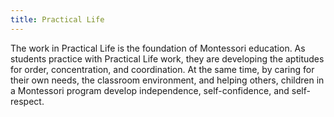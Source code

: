```yaml
---
title: Practical Life
---
```


The work in Practical Life is the foundation of Montessori education. As students practice with Practical Life work, they are developing the aptitudes for order, concentration, and coordination. At the same time, by caring for their own needs, the classroom environment, and helping others, children in a Montessori program develop independence, self-confidence, and self-respect.


